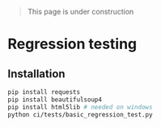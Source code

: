 > This page is under construction

# Regression testing
## Installation
``` bash
pip install requests
pip install beautifulsoup4
pip install html5lib # needed on windows
python ci/tests/basic_regression_test.py
```